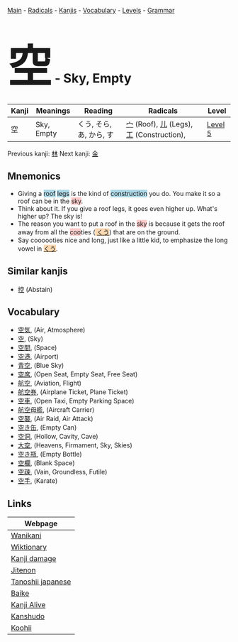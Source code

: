 <style> bigfont {font-size: 100px}</style>
[Main](../index.md) -
[Radicals](../radicals.md) -
[Kanjis](../kanjis.md) -
[Vocabulary](../vocabulary.md) -
[Levels](../levels.md) -
[Grammar](../grammar.md)
# <bigfont> 空</bigfont> - Sky, Empty 

| Kanji | Meanings | Reading | Radicals | Level |
| --- | --- | --- | --- | --- |
| 空 | Sky, Empty | くう, そら, あ, から, す | [宀](../radicals/宀.md) (Roof), [儿](../radicals/儿.md) (Legs), [工](../radicals/工.md) (Construction),  | [Level 5](../levels/wk_level5.md) |

Previous kanji: [林](林.md) Next kanji: [金](金.md) 

## Mnemonics
 * Giving a <span style="background-color:#ADD8E6"> roof</span> <span style="background-color:#ADD8E6"> legs</span> is the kind of <span style="background-color:#ADD8E6"> construction</span> you do. You make it so a roof can be in the <span style="background-color:#ffcccb"> sky</span>.
* Think about it. If you give a roof legs, it goes even higher up. What's higher up? The sky is!
* The reason you want to put a roof in the <span style="background-color:#ffcccb"> sky</span> is because it gets the roof away from all the <span style="background-color:#ffcccb"> coo</span>ties (<span style="background-color:#fed8b1"> [くう](https://jisho.org/search/くう)</span>) that are on the ground.
* Say coooooties nice and long, just like a little kid, to emphasize the long vowel in <span style="background-color:#fed8b1"> [くう](https://jisho.org/search/くう)</span>.


## Similar kanjis
 * [控](控.md) (Abstain)


## Vocabulary
 * [空気](../vocabulary/空.md), (Air, Atmosphere)
* [空](../vocabulary/空.md), (Sky)
* [空間](../vocabulary/空.md), (Space)
* [空港](../vocabulary/空.md), (Airport)
* [青空](../vocabulary/空.md), (Blue Sky)
* [空席](../vocabulary/空.md), (Open Seat, Empty Seat, Free Seat)
* [航空](../vocabulary/空.md), (Aviation, Flight)
* [航空券](../vocabulary/空.md), (Airplane Ticket, Plane Ticket)
* [空車](../vocabulary/空.md), (Open Taxi, Empty Parking Space)
* [航空母艦](../vocabulary/空.md), (Aircraft Carrier)
* [空襲](../vocabulary/空.md), (Air Raid, Air Attack)
* [空き缶](../vocabulary/空.md), (Empty Can)
* [空洞](../vocabulary/空.md), (Hollow, Cavity, Cave)
* [大空](../vocabulary/空.md), (Heavens, Firmament, Sky, Skies)
* [空き瓶](../vocabulary/空.md), (Empty Bottle)
* [空欄](../vocabulary/空.md), (Blank Space)
* [空疎](../vocabulary/空.md), (Vain, Groundless, Futile)
* [空手](../vocabulary/空.md), (Karate)



## Links 

| Webpage |
| --- |
| [Wanikani          ](https://www.wanikani.com/kanji/空) |
| [Wiktionary        ](https://en.wiktionary.org/wiki/空) |
| [Kanji damage      ](http://www.kanjidamage.com/kanji/search?utf8=✓&q=空) |
| [Jitenon           ](https://jitenon.com/kanji/空) |
| [Tanoshii japanese ](https://www.tanoshiijapanese.com/dictionary/kanji.cfm?k=空) |
| [Baike             ](https://baike.baidu.com/item/空) |
| [Kanji Alive       ](https://app.kanjialive.com/空) |
| [Kanshudo          ](https://www.kanshudo.com/searchmn?q=空) |
| [Koohii            ](https://kanji.koohii.com/study/kanji/空) |

